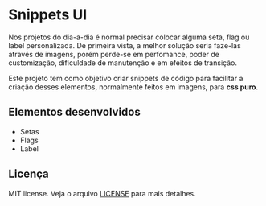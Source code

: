 # Snippets UI

Nos projetos do dia-a-dia é normal precisar colocar alguma seta, flag ou label personalizada. De primeira vista, a melhor solução seria faze-las através de imagens, porém perde-se em perfomance, poder de customização, dificuldade de manutenção e em efeitos de transição.

Este projeto tem como objetivo criar snippets de código para facilitar a criação desses elementos, normalmente feitos em imagens, para **css puro**.

## Elementos desenvolvidos

- Setas
- Flags
- Label


## Licença

MIT license. Veja o arquivo [LICENSE](/LICENSE) para mais detalhes.
